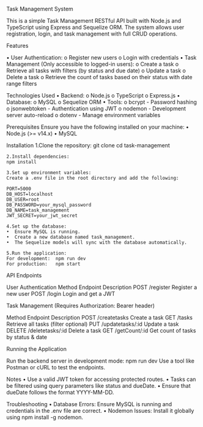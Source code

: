 Task Management System

This is a simple Task Management RESTful API built with Node.js and TypeScript using Express and Sequelize ORM. The system allows user registration, login, and task management with full CRUD operations.


Features

•	User Authentication:
    o	Register new users
    o	Login with credentials
•	Task Management (Only accessible to logged-in users):
    o	Create a task
    o	Retrieve all tasks with filters (by status and due date)
    o	Update a task
    o	Delete a task
    o	Retrieve the count of tasks based on their status with date range filters

Technologies Used
    •	Backend:
        o	Node.js
        o	TypeScript
        o	Express.js
    •	Database:
        o	MySQL
        o	Sequelize ORM
    •	Tools:
        o	bcrypt - Password hashing
        o	jsonwebtoken - Authentication using JWT
        o	nodemon - Development server auto-reload
        o	dotenv - Manage environment variables


Prerequisites
Ensure you have the following installed on your machine:
•	Node.js (>= v14.x)
•	MySQL

Installation
    1.Clone the repository:
    git clone <your-repository-url>
    cd task-management


    2.Install dependencies:
    npm install

    3.Set up environment variables:
    Create a .env file in the root directory and add the following:
    
    PORT=5000
    DB_HOST=localhost
    DB_USER=root
    DB_PASSWORD=your_mysql_password
    DB_NAME=task_management
    JWT_SECRET=your_jwt_secret

    4.Set up the database:
    •  Ensure MySQL is running.
    •  Create a new database named task_management.
    •  The Sequelize models will sync with the database automatically.

    5.Run the application:
    For development:  npm run dev
    For production:   npm start


API Endpoints

User Authentication
Method	    Endpoint	    Description
POST	    /register	    Register a new user
POST	    /login	        Login and get a JWT

Task Management
(Requires Authorization: Bearer <token> header)

Method	   Endpoint	                Description
POST	   /createtasks	            Create a task
GET	       /tasks	                Retrieve all tasks (filter optional)
PUT	       /updatetasks/:id	        Update a task
DELETE	   /deletetasks/:id	        Delete a task
GET	       /getCount/:id	        Get count of tasks by status & date


Running the Application

Run the backend server in development mode:
    npm run dev
Use a tool like Postman or cURL to test the endpoints.



Notes
    •	Use a valid JWT token for accessing protected routes.
    •	Tasks can be filtered using query parameters like status and dueDate.
    •	Ensure that dueDate follows the format YYYY-MM-DD.

Troubleshooting
    •	Database Errors: Ensure MySQL is running and credentials in the .env file are correct.
    •	Nodemon Issues: Install it globally using npm install -g nodemon.



